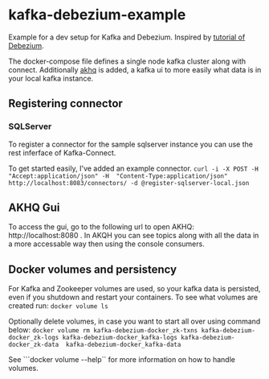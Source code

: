 # kafka-debezium-example
Example for a dev setup for Kafka and Debezium. Inspired by [tutorial of Debezium](https://github.com/debezium/debezium-examples/tree/main/tutorial).

The docker-compose file defines a single node kafka cluster along with connect. Additionally [akhq](https://akhq.io) is added, a kafka ui to more easily what data is in your local kafka instance.


## Registering connector
### SQLServer
To register a connector for the sample sqlserver instance you can use the rest inferface of Kafka-Connect.


To get started easily, I've added an example connector.
```curl -i -X POST -H "Accept:application/json" -H  "Content-Type:application/json" http://localhost:8083/connectors/ -d @register-sqlserver-local.json```

## AKHQ Gui
To access the gui, go to the following url to open AKHQ: http://localhost:8080 . In AKQH you can see topics along with all the data in a more accessable way then using the console consumers.

## Docker volumes and persistency


For Kafka and Zookeeper volumes are used, so your kafka data is persisted, even if you shutdown and restart your containers. To see what volumes are created run:
```docker volume ls```

Optionally delete volumes, in case you want to start all over using command below:
```docker volume rm kafka-debezium-docker_zk-txns kafka-debezium-docker_zk-logs kafka-debezium-docker_kafka-logs kafka-debezium-docker_zk-data  kafka-debezium-docker_kafka-data```

See ```docker volume --help`` for more information on how to handle volumes.
